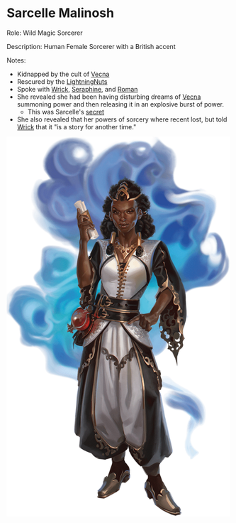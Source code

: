 # Sarcelle Malinosh
Role: Wild Magic Sorcerer

Description: Human Female Sorcerer with a British accent

Notes:
- Kidnapped by the cult of [Vecna](<../Vecna.html>)
- Rescured by the [LightningNuts](<../../PC's/LightningNuts.html>)
- Spoke with [Wrick](<../../PC's/Wrick.html>), [Seraphine](<../../PC's/Seraphine.html>), and [Roman](<../../PC's/Roman.html>)
- She revealed she had been having disturbing dreams of [Vecna](<../Vecna.html>) summoning power and then releasing it in an explosive burst of power.
	- This was Sarcelle's [secret](<../../SECRETS LEARNED/SECRETS LEARNED.html>)
- She also revealed that her powers of sorcery where recent lost, but told [Wrick](<../../PC's/Wrick.html>) that it "is a story for another time."


![07.5 - Sarcelle](<../../IMAGES/07.5 - Sarcelle.png>)